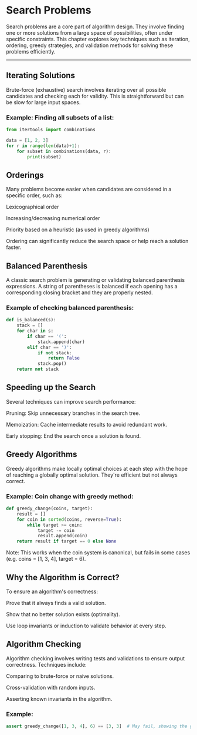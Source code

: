 
# Search Problems

Search problems are a core part of algorithm design. They involve finding one or more solutions from a large space of possibilities, often under specific constraints. This chapter explores key techniques such as iteration, ordering, greedy strategies, and validation methods for solving these problems efficiently.

---

## Iterating Solutions

Brute-force (exhaustive) search involves iterating over all possible candidates and checking each for validity. This is straightforward but can be slow for large input spaces.

### Example: Finding all subsets of a list:
```python
from itertools import combinations

data = [1, 2, 3]
for r in range(len(data)+1):
    for subset in combinations(data, r):
        print(subset)
```

## Orderings
Many problems become easier when candidates are considered in a specific order, such as:

Lexicographical order

Increasing/decreasing numerical order

Priority based on a heuristic (as used in greedy algorithms)

Ordering can significantly reduce the search space or help reach a solution faster.

## Balanced Parenthesis
A classic search problem is generating or validating balanced parenthesis expressions. A string of parentheses is balanced if each opening has a corresponding closing bracket and they are properly nested.

### Example of checking balanced parenthesis:
```python
def is_balanced(s):
    stack = []
    for char in s:
        if char == '(':
            stack.append(char)
        elif char == ')':
            if not stack:
                return False
            stack.pop()
    return not stack
```

## Speeding up the Search
Several techniques can improve search performance:

Pruning: Skip unnecessary branches in the search tree.

Memoization: Cache intermediate results to avoid redundant work.

Early stopping: End the search once a solution is found.

## Greedy Algorithms
Greedy algorithms make locally optimal choices at each step with the hope of reaching a globally optimal solution. They're efficient but not always correct.

### Example: Coin change with greedy method:
```python
def greedy_change(coins, target):
    result = []
    for coin in sorted(coins, reverse=True):
        while target >= coin:
            target -= coin
            result.append(coin)
    return result if target == 0 else None
```
Note: This works when the coin system is canonical, but fails in some cases (e.g. coins 
= [1, 3, 4], target = 6).

## Why the Algorithm is Correct?
To ensure an algorithm's correctness:

Prove that it always finds a valid solution.

Show that no better solution exists (optimality).

Use loop invariants or induction to validate behavior at every step.

## Algorithm Checking
Algorithm checking involves writing tests and validations to ensure output correctness. Techniques include:

Comparing to brute-force or naive solutions.

Cross-validation with random inputs.

Asserting known invariants in the algorithm.

### Example:
```python
assert greedy_change([1, 3, 4], 6) == [3, 3]  # May fail, showing the greedy choice is not optimal
```




